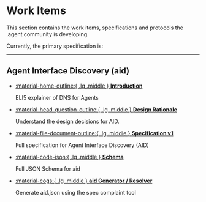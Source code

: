 # Work Items

This section contains the work items, specifications and protocols the .agent community is developing.

Currently, the primary specification is:

---

## Agent Interface Discovery (aid)

<div class="grid cards" markdown>

-   [:material-home-outline:{ .lg .middle } __Introduction__ ](aid/introduction.md)

    ELI5 explainer of DNS for Agents

-   [:material-head-question-outline:{ .lg .middle } __Design Rationale__](aid/rationale.md)

    Understand the design decisions for AID.

-   [:material-file-document-outline:{ .lg .middle } __Specification v1__](aid/spec-v1.md)

    Full specification for Agent Interface Discovery (AID)

-   [:material-code-json:{ .lg .middle } __Schema__ ](aid/aid.schema.json)

    Full JSON Schema for aid

-   [:material-cogs:{ .lg .middle } __aid Generator / Resolver__ ](https://aid.agentcommunity.org)

    Generate aid.json using the spec complaint tool

</div>
